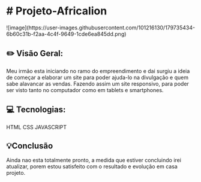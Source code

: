 <h1># Projeto-Africalion</h1>
![image](https://user-images.githubusercontent.com/101216130/179735434-6b60c31b-f2aa-4c4f-9649-1cde6ea845dd.png)


<h2>✏️ Visão Geral:</h2>
 Meu irmão esta iniciando no ramo do empreendimento e dai surgiu a ideia de começar a elaborar um site para poder ajuda-lo na divulgação e quem sabe alavancar as vendas.
Fazendo assim um site responsivo, para poder ser visto tanto no computador como em tablets e smartphones.
<h2>💻 Tecnologias:</h2>
HTML CSS JAVASCRIPT
<h2>💡Conclusão</h2>
Ainda nao esta totalmente pronto, a medida que estiver concluindo irei atualizar, porem estou satisfeito com o resultado e evolução em casa projeto.
